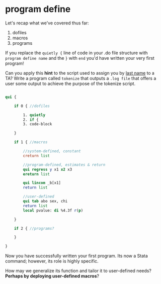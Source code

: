 # program define

Let's recap what we've covered thus far:

1. dofiles
2. macros
3. programs

If you replace the `quietly {` line of code in your .do file structure with `program define name` and the `}` with `end` you'd have written your very first program!

Can you apply this **hint** to the script used to assign you by [last name](https://jhustata.github.io/book/aaa.html) to a TA? Write a program called `tokenize` that outputs a `.log file` that offers a user some output to achieve the purpose of the tokenize script.

```Stata

qui {

    if 0 { //dofiles

        1. quietly
        2. if {
        3. code-block

    }

    if 1 { //macros

        //system-defined, constant
        creturn list

        //program-defined, estimates & return
        qui regress y x1 x2 x3
        ereturn list

        qui lincom _b[x1]
        return list

        //user-defined 
        qui tab abo sex, chi
        return list
        local pvalue: di %4.3f r(p)

    }

    if 2 { //programs?

    }

}

```

Now you have successfully written your first program. Its now a Stata command; however, its role is highly specific.

How may we generalize its function and tailor it to user-defined needs? **Perhaps by deploying user-defined macros**?


